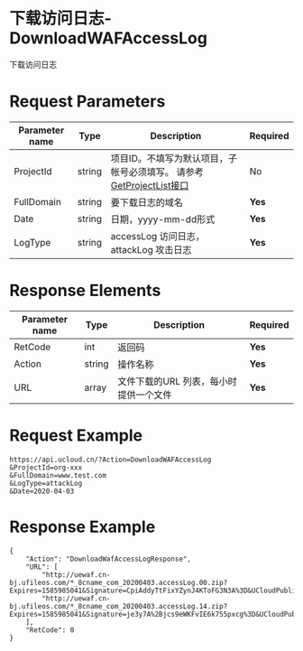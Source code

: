 # 下载访问日志-DownloadWAFAccessLog

下载访问日志

# Request Parameters
|Parameter name|Type|Description|Required|
|---|---|---|---|
|ProjectId|string|项目ID。不填写为默认项目，子帐号必须填写。 请参考[GetProjectList接口](api/summary/get_project_list)|No|
|FullDomain|string|要下载日志的域名|**Yes**|
|Date|string|日期，yyyy-mm-dd形式|**Yes**|
|LogType|string|accessLog 访问日志，attackLog 攻击日志|**Yes**|

# Response Elements
|Parameter name|Type|Description|Required|
|---|---|---|---|
|RetCode|int|返回码|**Yes**|
|Action|string|操作名称|**Yes**|
|URL|array|文件下载的URL 列表，每小时提供一个文件|**Yes**|

# Request Example
```
https://api.ucloud.cn/?Action=DownloadWAFAccessLog
&ProjectId=org-xxx
&FullDomain=www.test.com
&LogType=attackLog
&Date=2020-04-03
```

# Response Example
```
{
    "Action": "DownloadWafAccessLogResponse", 
    "URL": [
        "http://uewaf.cn-bj.ufileos.com/*_8cname_com_20200403.accessLog.00.zip?Expires=1585985041&Signature=CpiAddyTtFixYZynJ4KToFG3N3A%3D&UCloudPublicKey=9uqRcyaNLuIhf1I4icUMsaiyB2HoWhs2zMaaGgYnV7dLb7m%2FsCP1JQ%3D%3D", 
        "http://uewaf.cn-bj.ufileos.com/*_8cname_com_20200403.accessLog.14.zip?Expires=1585985041&Signature=je3y7A%2Bjcs9eWKFvIE6k755pxcg%3D&UCloudPublicKey=9uqRcyaNLuIhf1I4icUMsaiyB2HoWhs2zMaaGgYnV7dLb7m%2FsCP1JQ%3D%3D"
    ], 
    "RetCode": 0
}
```

